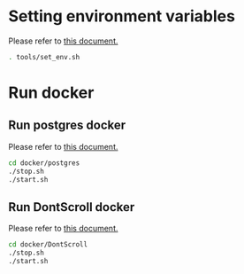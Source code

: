 

# Setting environment variables

Please refer to [this document.](./tools/README.md)

```bash
. tools/set_env.sh
```

# Run docker

## Run postgres docker

Please refer to [this document.](./docker/postgres/README.md)

```bash
cd docker/postgres
./stop.sh
./start.sh
```

## Run DontScroll docker

Please refer to [this document.](./docker/DontScroll/README.md)

```bash
cd docker/DontScroll
./stop.sh
./start.sh
```
